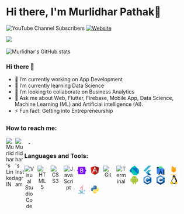 # Hi there, I'm Murlidhar Pathak👋 
![YouTube Channel Subscribers](https://img.shields.io/youtube/channel/subscribers/UCcxK955vXGhTckYc-fc6_3w?logo=youtube&logoColor=red&style=for-the-badge) [![Website](https://img.shields.io/website?label=bytebixtechnologies.com&style=for-the-badge&url=https%3A%2F%2bytebixtechnologies.com)](https://bytebixtechnologies.com/)


![](https://visitor-badge.glitch.me/badge?page_id=murlidharpathakprogrammer.murlidharpathakprogrammer)

![Murlidhar's GitHub stats](https://github-readme-stats.vercel.app/api?username=murlidharpathakprogrammer&show_icons=true)

### Hi there 👋
<!--
**murlidharpathakprogrammer/murlidharpathakprogrammer** is a ✨ _special_ ✨ repository because its `README.md` (this file) appears on your GitHub profile.
-->

- 🔭 I’m currently working on App Development
- 🌱 I’m currently learning Data Science
- 👯 I’m looking to collaborate on Business Analytics
- 💬 Ask me about Web, Flutter, Firebase, Mobile App, Data Science, Machine Learning (ML) and Artificial intelligence (AI).
- ⚡ Fun fact: Getting into Entrepreneurship
### How to reach me:
&nbsp;&nbsp;&nbsp;<a href="https://www.linkedin.com/in/murlidharpathak/" rel="nofollow">
  <img align="left" alt="Murlidhar's LinkedIN" width="25px" src="https://upload.wikimedia.org/wikipedia/commons/8/81/LinkedIn_icon.svg" style="max-width: 100%;">
</a>
&nbsp;&nbsp;&nbsp;<a href="https://www.instagram.com/impathakji/" rel="nofollow">
  <img align="left" alt="Murlidhar's Instagram" width="25px" src="https://raw.githubusercontent.com/hussainweb/hussainweb/main/icons/instagram.png" style="max-width: 100%;">
</a>

### Languages and Tools:
<p style="text-align:center;">
<img align="left" alt="Visual Studio Code" width="26px" src="https://cdn.jsdelivr.net/gh/devicons/devicon/icons/vscode/vscode-original.svg" style="padding-right:10px;" />
<img align="left" alt="HTML5" width="26px" src="https://cdn.jsdelivr.net/gh/devicons/devicon/icons/html5/html5-original.svg" style="padding-right:10px;" />
<img align="left" alt="CSS3" width="26px" src="https://cdn.jsdelivr.net/gh/devicons/devicon/icons/css3/css3-original.svg" style="padding-right:10px;" />
<img align="left" alt="JavaScript" width="26px" src="https://cdn.jsdelivr.net/gh/devicons/devicon/icons/javascript/javascript-original.svg" style="padding-right:10px;" />
<img align="left" alt="Bootstrap" width="26px" src="https://raw.githubusercontent.com/devicons/devicon/1119b9f84c0290e0f0b38982099a2bd027a48bf1/icons/bootstrap/bootstrap-original.svg" style="padding-right:10px;" />
<img align="left" alt="Angular" width="26px" src="https://raw.githubusercontent.com/devicons/devicon/1119b9f84c0290e0f0b38982099a2bd027a48bf1/icons/angularjs/angularjs-original.svg" style="padding-right:10px;" />
<img align="left" alt="Git" width="26px" src="https://cdn.jsdelivr.net/gh/devicons/devicon/icons/git/git-original.svg" style="padding-right:10px;" />
<img align="left" alt="Terminal" width="26px" src="https://user-images.githubusercontent.com/3369400/139447912-e0f43f33-6d9f-45f8-be46-2df5bbc91289.png"  style="padding-right:10px;" />
<img align="left" alt="Dart" width="26px" src="https://raw.githubusercontent.com/devicons/devicon/1119b9f84c0290e0f0b38982099a2bd027a48bf1/icons/dart/dart-original.svg" style="padding-right:10px;" />
<img align="left" alt="Flutter" width="26px" src="https://raw.githubusercontent.com/devicons/devicon/master/icons/flutter/flutter-original.svg" style="padding-right:10px;" />
<img align="left" alt="Android Studio" width="26px" src="https://github.com/devicons/devicon/blob/master/icons/androidstudio/androidstudio-original.svg" style="padding-right:10px;" />
<img align="left" alt="Firebase" width="26px" src="https://raw.githubusercontent.com/devicons/devicon/1119b9f84c0290e0f0b38982099a2bd027a48bf1/icons/firebase/firebase-plain-wordmark.svg" style="padding-right:10px;" />
<img align="left" alt="Android" width="26px" src="https://raw.githubusercontent.com/devicons/devicon/1119b9f84c0290e0f0b38982099a2bd027a48bf1/icons/android/android-plain.svg" style="padding-right:10px;" />
<img align="left" alt="C" width="26px" src="https://raw.githubusercontent.com/devicons/devicon/1119b9f84c0290e0f0b38982099a2bd027a48bf1/icons/c/c-original.svg" style="padding-right:10px;" />
<img align="left" alt="C++" width="26px" src="https://raw.githubusercontent.com/devicons/devicon/1119b9f84c0290e0f0b38982099a2bd027a48bf1/icons/cplusplus/cplusplus-original.svg" style="padding-right:10px;" />
<img align="left" alt="Linux" width="26px" src="https://raw.githubusercontent.com/devicons/devicon/1119b9f84c0290e0f0b38982099a2bd027a48bf1/icons/linux/linux-original.svg" style="padding-right:10px;" />
<img align="left" alt="Java" width="26px" src="https://raw.githubusercontent.com/devicons/devicon/1119b9f84c0290e0f0b38982099a2bd027a48bf1/icons/java/java-original.svg" style="padding-right:10px;" />
<img align="left" alt="Python" width="26px" src="https://raw.githubusercontent.com/devicons/devicon/1119b9f84c0290e0f0b38982099a2bd027a48bf1/icons/python/python-original.svg" style="padding-right:10px;" />
</p>
